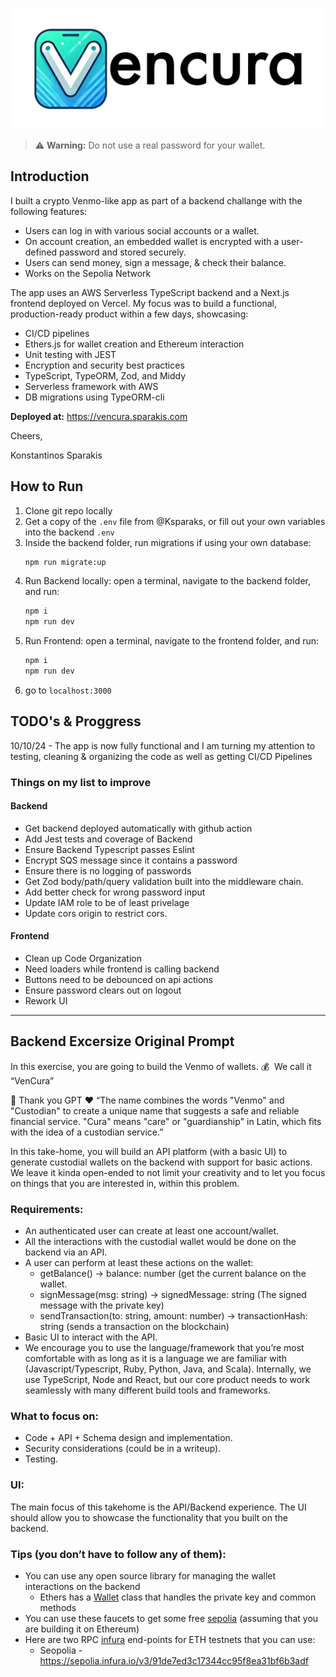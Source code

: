 ![Vencura Logo](https://github.com/ksparakis/vencura/blob/main/frontend/public/vencura-light.png?raw=true)

> ⚠️ **Warning:** Do not use a real password for your wallet.


## Introduction
I built a crypto Venmo-like app as part of a backend challange with the following features:

- Users can log in with various social accounts or a wallet.
- On account creation, an embedded wallet is encrypted with a user-defined password and stored securely.
- Users can send money, sign a message, & check their balance.
- Works on the Sepolia Network


The app uses an AWS Serverless TypeScript backend and a Next.js frontend deployed on Vercel. My focus was to build a functional, production-ready product within a few days, showcasing:

- CI/CD pipelines
- Ethers.js for wallet creation and Ethereum interaction
- Unit testing with JEST
- Encryption and security best practices
- TypeScript, TypeORM, Zod, and Middy
- Serverless framework with AWS
- DB migrations using TypeORM-cli


**Deployed at:**
https://vencura.sparakis.com


Cheers,

Konstantinos Sparakis

## How to Run

1. Clone git repo locally
2. Get a copy of the `.env` file from @Ksparaks, or fill out your own variables into the backend `.env`
3. Inside the backend folder, run migrations if using your own database:
   ```bash
   npm run migrate:up
   ```
4. Run Backend locally: open a terminal, navigate to the backend folder, and run:
   ```bash
   npm i
   npm run dev
   ```
5. Run Frontend: open a terminal, navigate to the frontend folder, and run:
   ```bash
   npm i
   npm run dev
   ```
6. go to `localhost:3000`


## TODO's & Proggress
10/10/24 - The app is now fully functional and I am turning my attention to testing, cleaning & organizing the code as well as getting CI/CD Pipelines

### Things on my list to improve
 #### Backend
- Get backend deployed automatically with github action
- Add Jest tests and coverage of Backend
- Ensure Backend Typescript passes Eslint
- Encrypt SQS message since it contains a password
- Ensure there is no logging of passwords
- Get Zod body/path/query validation built into the middleware chain.
- Add better check for wrong password input
- Update IAM role to be of least privelage
- Update cors origin to restrict cors.

#### Frontend
- Clean up Code Organization
- Need loaders while frontend is calling backend
- Buttons need to be debounced on api actions
- Ensure password clears out on logout
- Rework UI

-----

## Backend Excersize Original Prompt

In this exercise, you are going to build the Venmo of wallets. 💰  We call it “VenCura” 

<aside>
🤯 Thank you GPT ❤️ “The name combines the words "Venmo" and "Custodian" to create a unique name that suggests a safe and reliable financial service.  "Cura" means "care" or "guardianship" in Latin, which fits with the idea of a custodian service.”
</aside>

In this take-home, you will build an API platform (with a basic UI) to generate custodial wallets on the backend with support for basic actions.  We leave it kinda open-ended to not limit your creativity and to let you focus on things that you are interested in, within this problem.

### Requirements:

- An authenticated user can create at least one account/wallet.
- All the interactions with the custodial wallet would be done on the backend via an API.
- A user can perform at least these actions on the wallet:
    - getBalance() →  balance: number (get the current balance on the wallet.
    - signMessage(msg: string) → signedMessage: string (The signed message with the private key)
    - sendTransaction(to: string, amount: number) → transactionHash: string (sends a transaction on the blockchain)
- Basic UI to interact with the API.
- We encourage you to use the language/framework that you’re most comfortable with as long as it is a language we are familiar with (Javascript/Typescript, Ruby, Python, Java, and Scala). Internally, we use TypeScript, Node and React, but our core product needs to work seamlessly with many different build tools and frameworks.

### What to focus on:

- Code + API + Schema design and implementation.
- Security considerations (could be in a writeup).
- Testing.

### UI:

The main focus of this takehome is the API/Backend experience. The UI should allow you to showcase the functionality that you built on the backend.


### Tips (you don’t have to follow any of them):
- You can use any open source library for managing the wallet interactions on the backend
    - Ethers has a [Wallet](https://docs.ethers.org/v6/api/wallet/#about-wallets) class that handles the private key and common methods
- You can use these faucets to get some free  [sepolia](https://sepoliafaucet.com/) (assuming that you are building it on Ethereum)
- Here are two RPC [infura](https://app.infura.io/) end-points for ETH testnets that you can use:
    - Seopolia - https://sepolia.infura.io/v3/91de7ed3c17344cc95f8ea31bf6b3adf
